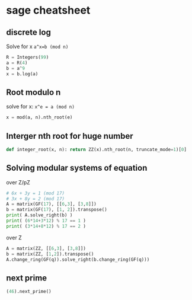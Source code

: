 # sage cheatsheet

## discrete log
Solve for x `a^x=b (mod n)`
```py
R = Integers(99)
a = R(4)
b = a^9
x = b.log(a)
```
## Root modulo n
solve for x: `x^e = a (mod n)`
```py
x = mod(a, n).nth_root(e)
```

## Interger nth root for huge number
```py
def integer_root(x, n): return ZZ(x).nth_root(n, truncate_mode=1)[0]
```
## Solving modular systems of equation
over Z/pZ
```py
# 6x + 3y = 1 (mod 17)
# 3x + 8y = 2 (mod 17)
A = matrix(GF(17), [[6,3], [3,8]])
b = matrix(GF(17), [1, 2]).transpose()
print( A.solve_right(b) )
print( (6*14+3*12) % 17 == 1 )
print( (3*14+8*12) % 17 == 2 )
```
over Z
```py
A = matrix(ZZ, [[6,3], [3,8]])
b = matrix(ZZ, [1,2]).transpose()
A.change_ring(GF(q)).solve_right(b.change_ring(GF(q)))
```

## next prime
```py
(46).next_prime()
```
